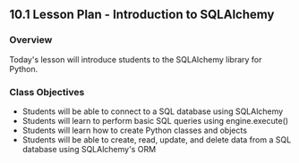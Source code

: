 ## 10.1 Lesson Plan - Introduction to SQLAlchemy

### Overview

Today's lesson will introduce students to the SQLAlchemy library for Python.

### Class Objectives

* Students will  be able to connect to a SQL database using SQLAlchemy
* Students will learn to perform basic SQL queries using engine.execute()
* Students will learn how to create Python classes and objects
* Students will  be able to create, read, update, and delete data from a SQL database using SQLAlchemy's ORM
